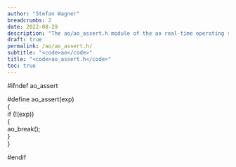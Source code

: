 ```yaml
---
author: "Stefan Wagner"
breadcrumbs: 2
date: 2022-08-29
description: "The ao/ao_assert.h module of the ao real-time operating system."
draft: true
permalink: /ao/ao_assert.h/ 
subtitle: "<code>ao</code>"
title: "<code>ao_assert.h</code>"
toc: true
---
```


#ifndef ao_assert

#define ao_assert(exp)                                                      \
{                                                                           \
        if (!(exp))                                                         \
        {                                                                   \
            ao_break();                                                     \
        }                                                                   \
}

#endif

